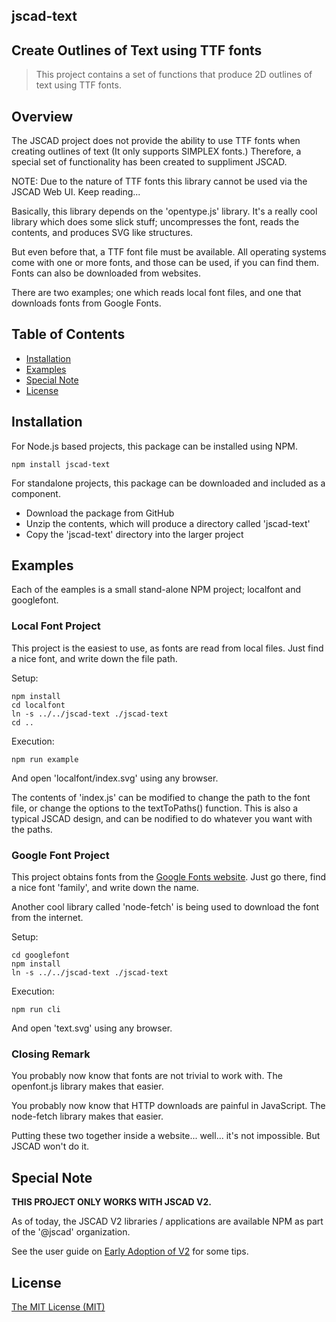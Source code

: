 ## jscad-text

## Create Outlines of Text using TTF fonts

> This project contains a set of functions that produce 2D outlines of text using TTF fonts.

## Overview

The JSCAD project does not provide the ability to use TTF fonts when creating outlines of text (It only supports SIMPLEX fonts.)
Therefore, a special set of functionality has been created to suppliment JSCAD.

NOTE: Due to the nature of TTF fonts this library cannot be used via the JSCAD Web UI. Keep reading...

Basically, this library depends on the 'opentype.js' library.
It's a really cool library which does some slick stuff; uncompresses the font, reads the contents, and produces SVG like structures.

But even before that, a TTF font file must be available.
All operating systems come with one or more fonts, and those can be used, if you can find them.
Fonts can also be downloaded from websites.

There are two examples; one which reads local font files, and one that downloads fonts from Google Fonts.

## Table of Contents

- [Installation](#installation)
- [Examples](#examples)
- [Special Note](#special-note)
- [License](#license)

## Installation

For Node.js based projects, this package can be installed using NPM.
```
npm install jscad-text
```

For standalone projects, this package can be downloaded and included as a component.
- Download the package from GitHub
- Unzip the contents, which will produce a directory called 'jscad-text'
- Copy the 'jscad-text' directory into the larger project

## Examples

Each of the eamples is a small stand-alone NPM project; localfont and googlefont.

### Local Font Project

This project is the easiest to use, as fonts are read from local files. Just find a nice font, and write down the file path.

Setup:
```
npm install
cd localfont
ln -s ../../jscad-text ./jscad-text
cd ..
```

Execution:
```
npm run example
```
And open 'localfont/index.svg' using any browser.

The contents of 'index.js' can be modified to change the path to the font file, or change the options to the textToPaths() function.
This is also a typical JSCAD design, and can be nodified to do whatever you want with the paths.

### Google Font Project

This project obtains fonts from the [Google Fonts website](https://fonts.google.com/).
Just go there, find a nice font 'family', and write down the name.

Another cool library called 'node-fetch' is being used to download the font from the internet.

Setup:
```
cd googlefont
npm install
ln -s ../../jscad-text ./jscad-text
```

Execution:
```
npm run cli
```
And open 'text.svg' using any browser.

### Closing Remark

You probably now know that fonts are not trivial to work with. The openfont.js library makes that easier.

You probably now know that HTTP downloads are painful in JavaScript.  The node-fetch library makes that easier.

Putting these two together inside a website... well... it's not impossible. But JSCAD won't do it.

## Special Note

**THIS PROJECT ONLY WORKS WITH JSCAD V2.**

As of today, the JSCAD V2 libraries / applications are available NPM as part of the '@jscad' organization.

See the user guide on [Early Adoption of V2](https://openjscad.org/dokuwiki/doku.php?id=early_v2) for some tips.

## License

[The MIT License (MIT)](./LICENSE)

